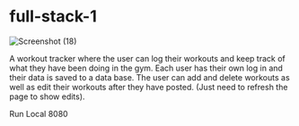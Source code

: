 # full-stack-1

![Screenshot (18)](https://user-images.githubusercontent.com/113322000/201472620-fffc77a2-9db6-4ddd-89da-f1d63ef22f86.png)


A workout tracker where the user can log their workouts and keep track of what they have been doing in the gym. Each user has their own log in and their data is saved to a data base. The user can add and delete workouts as well as edit their workouts after they have posted. (Just need to refresh the page to show edits).

Run Local 8080
